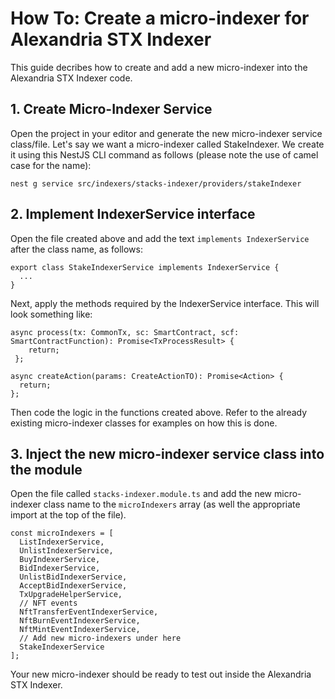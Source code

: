 # How To: Create a micro-indexer for Alexandria STX Indexer

This guide decribes how to create and add a new micro-indexer into the Alexandria STX Indexer code.

## 1. Create Micro-Indexer Service

Open the project in your editor and generate the new micro-indexer service class/file. Let's say we want a micro-indexer called StakeIndexer. We create it using this NestJS CLI command as follows (please note the use of camel case for the name):

```
nest g service src/indexers/stacks-indexer/providers/stakeIndexer
```

## 2. Implement IndexerService interface

Open the file created above and add the text `implements IndexerService` after the class name, as follows:

```
export class StakeIndexerService implements IndexerService {
  ...
}
```

Next, apply the methods required by the IndexerService interface. This will look something like:

```
async process(tx: CommonTx, sc: SmartContract, scf: SmartContractFunction): Promise<TxProcessResult> {
    return;
 };

async createAction(params: CreateActionTO): Promise<Action> {
  return;
};
```

Then code the logic in the functions created above. Refer to the already existing micro-indexer classes for examples on how this is done.

## 3. Inject the new micro-indexer service class into the module

Open the file called `stacks-indexer.module.ts` and add the new micro-indexer class name to the `microIndexers` array (as well the appropriate import at the top of the file).

```
const microIndexers = [
  ListIndexerService,
  UnlistIndexerService,
  BuyIndexerService,
  BidIndexerService,
  UnlistBidIndexerService,
  AcceptBidIndexerService,
  TxUpgradeHelperService,
  // NFT events
  NftTransferEventIndexerService,
  NftBurnEventIndexerService,
  NftMintEventIndexerService,
  // Add new micro-indexers under here
  StakeIndexerService
];
```

Your new micro-indexer should be ready to test out inside the Alexandria STX Indexer.
